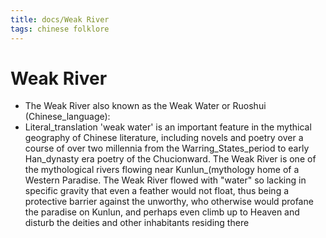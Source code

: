 ```yaml
---
title: docs/Weak River
tags: chinese folklore
---
```


# Weak River
- The Weak River also known as the Weak Water or Ruoshui (Chinese_language):
- Literal_translation 'weak water' is an important feature in the mythical geography of Chinese literature, including novels and poetry over a course of over two millennia from the Warring_States_period to early Han_dynasty era poetry of the Chucionward. The Weak River is one of the mythological rivers flowing near Kunlun_(mythology home of a Western Paradise. The Weak River flowed with "water" so lacking in specific gravity that even a feather would not float, thus being a protective barrier against the unworthy, who otherwise would profane the paradise on Kunlun, and perhaps even climb up to Heaven and disturb the deities and other inhabitants residing there